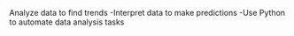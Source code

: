 Analyze data to find trends
-Interpret data to make predictions
-Use Python to automate data analysis tasks